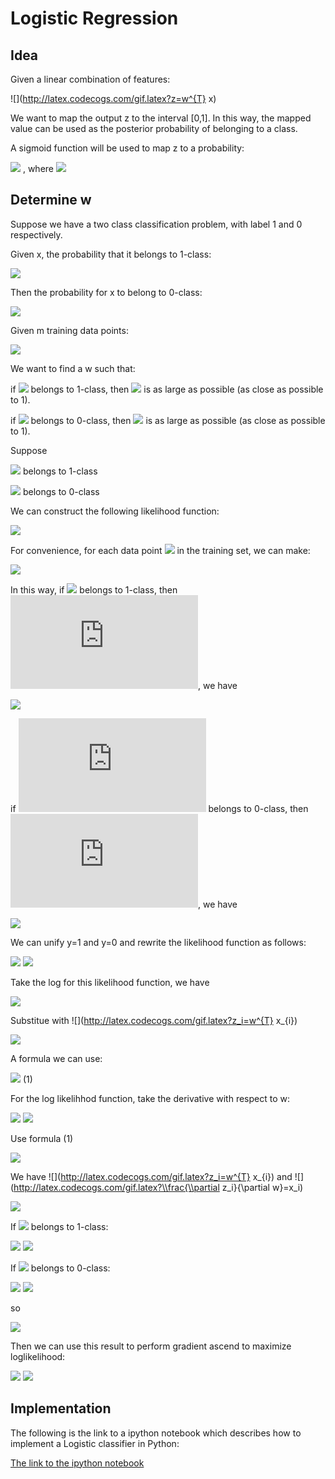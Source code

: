 # Logistic Regression
## Idea

Given a linear combination of features:

![](http://latex.codecogs.com/gif.latex?z=w^{T} x)

We want to map the output z to the interval [0,1]. In this way, the mapped value can be used as the posterior probability of belonging to a class.

A sigmoid function will be used to map z to a probability:




<img src="http://latex.codecogs.com/gif.latex?s(z)=\frac{1}{1+e^{z}}" />  , where <img src="http://latex.codecogs.com/gif.latex?z\in (- \infty,+\infty)">

## Determine w

Suppose we have a two class classification problem, with label 1 and 0 respectively.

Given x, the probability that it belongs to 1-class:

<img src="http://latex.codecogs.com/gif.latex?P(y=1|x)=\frac{1}{1+e^{w^{T} x}}=s(w^{T} x)">

Then the probability for x to belong to 0-class:

<img src="http://latex.codecogs.com/gif.latex?P(y=0|x)=1-P(y=1|x)=1-s(w^{T} x)">

Given m training data points:

<img src="http://latex.codecogs.com/gif.latex?x_1, x_2,...,x_m">

We want to find a w such that:

if <img src="http://latex.codecogs.com/gif.latex?x_i"> belongs to 1-class, then <img src="http://latex.codecogs.com/gif.latex?P(y=1|x)"> is as large as possible (as close as possible to 1).

if <img src="http://latex.codecogs.com/gif.latex?x_i"> belongs to 0-class, then <img src="http://latex.codecogs.com/gif.latex?P(y=0|x)"> is as large as possible (as close as possible to 1).

Suppose 

<img src="http://latex.codecogs.com/gif.latex?x_1, x_2,...,x_k"> belongs to 1-class

<img src="http://latex.codecogs.com/gif.latex?x_{k+1}, x_{k+2},...,x_m"> belongs to 0-class

We can construct the following likelihood function:

<img src="http://latex.codecogs.com/gif.latex?L=\prod_{l=1}^{k}P(y=1|x_{l})\prod_{l=k+1}^{m}P(y=0|x_{l})">

For convenience, for each data point <img src="http://latex.codecogs.com/gif.latex?x_i"> in the training set, we can make:

<img src="http://latex.codecogs.com/gif.latex?L_i =(S(z_i))^{y_{i}}(1-S(z_i))^{1-y_{i}}">

In this way, if <img src="http://latex.codecogs.com/gif.latex?x_i"> belongs to 1-class, then ![](http://latex.codecogs.com/gif.latex?y_i=1), we have

<img src="http://latex.codecogs.com/gif.latex?L_i=s(z_i)=P(y=1|x_i)">

if ![](http://latex.codecogs.com/gif.latex?x_i) belongs to 0-class, then ![](http://latex.codecogs.com/gif.latex?y_i=0), we have

<img src="http://latex.codecogs.com/gif.latex?L_i=1-s(z_i)=P(y=0|x_i)">

We can unify y=1 and y=0 and rewrite the likelihood function as follows:

<img src="http://latex.codecogs.com/gif.latex?L=\prod^{m}_{i=1}P(y=1|x_i)^{y_{i}}(1-P(y=1|x_{i}))^{1-y_{i}}">
<img src="http://latex.codecogs.com/gif.latex?=\prod^{m}_{i=1}s(z_i)^{y_{i}}(1-s(z_{i}))^{1-y_{i}}">

Take the log for this likelihood function, we have

<img src="http://latex.codecogs.com/gif.latex?\log L=\sum^{m}_{i=1}y_{i} \log s(z_i)+(1-y_{i}) \log (1-s(z_i))">

Substitue with ![](http://latex.codecogs.com/gif.latex?z_i=w^{T} x_{i})

<img src="http://latex.codecogs.com/gif.latex?\log L=\sum^{m}_{i=1}(y_{i} \log s(w^{T} x_{i})+(1-y_{i}) \log (1-s(w^{T} x_{i})))">

A formula we can use: 

<img src="http://latex.codecogs.com/gif.latex?s'(z)=\frac{d(\frac{1}{1+e^{-z}})}{dz}=s(z)(1-s(z))">       (1)

For the log likelihhod function, take the derivative with respect to w:

<img src="http://latex.codecogs.com/gif.latex?\frac{\partial \log L}{\partial w}">
<img src="http://latex.codecogs.com/gif.latex?=\sum^{m}_{i=1}(y_i \frac{s'(z_i)}{s(z_i)} \frac{\partial z_i}{\partial w} +(1-y_i)\frac{-s'(z_i)}{1-s(z_i)} \frac{\partial z_i}{\partial w} )">

Use formula (1)

<img src="http://latex.codecogs.com/gif.latex?=\sum^{m}_{i=1}(y_i (1-s(z_i)) \frac{\partial z_i}{\partial w} +(1-y_i)(-s(z_i)) \frac{\partial z_i}{\partial w} )">

We have ![](http://latex.codecogs.com/gif.latex?z_i=w^{T} x_{i}) and ![](http://latex.codecogs.com/gif.latex?\\frac{\\partial z_i}{\\partial w}=x_i)

<img src="http://latex.codecogs.com/gif.latex?=\sum^{m}_{i=1}(y_i(1-s(z_i))-(1-y_i)s(z_i))x_i">

If ![](http://latex.codecogs.com/gif.latex?x_{i}) belongs to 1-class:

<img src="http://latex.codecogs.com/gif.latex?y_i(1-s(z_i))-(1-y_i)s(z_i)">
<img src="http://latex.codecogs.com/gif.latex?=1-s(z_i)=y_i-s(w^{T} x)">

If ![](http://latex.codecogs.com/gif.latex?x_{i}) belongs to 0-class:

<img src="http://latex.codecogs.com/gif.latex?y_i(1-s(z_i))-(1-y_i)s(z_i)">
<img src="http://latex.codecogs.com/gif.latex?=-s(z_i)=y_i-s(w^{T} x)">

so

<img src="http://latex.codecogs.com/gif.latex?\frac{\partial \log L}{\partial w}=\sum^{m}_{i=1}(y_i-s(w^{x_i}))x_i">


Then we can use this result to perform gradient ascend to maximize loglikelihood:

<img src="http://latex.codecogs.com/gif.latex?w:=w+\alpha \frac{\partial \log L}{\partial w}">

<img src="http://latex.codecogs.com/gif.latex?=w+\alpha(\sum^{m}_{i=1}(y_i-s(w^{T} x_i))x_i)"> 


## Implementation

The following is the link to a ipython notebook which describes how to implement a Logistic classifier in Python:

[The link to the ipython notebook](LogisticRegression.ipynb)

